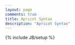 ```yaml
---
layout: page
comments: true
title: Apricot Syntax
description: "Apricot Syntax"
---
```

{% include JB/setup %}
